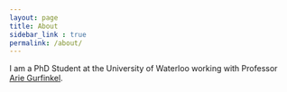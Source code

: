 ```yaml
---
layout: page
title: About
sidebar_link : true
permalink: /about/
---
```

I am a PhD Student at the University of Waterloo working with Professor [Arie Gurfinkel](https://arieg.bitbucket.io/).
